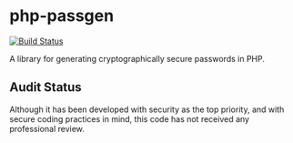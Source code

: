 php-passgen
============

[![Build Status](https://travis-ci.org/defuse/php-passgen.svg?branch=master)](https://travis-ci.org/defuse/php-passgen)

A library for generating cryptographically secure passwords in PHP.

Audit Status
-------------

Although it has been developed with security as the top priority, and with
secure coding practices in mind, this code has not received any professional
review.
